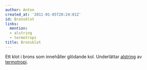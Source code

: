 ```yaml
---
author: Anton
created_at: '2011-01-05T20:24:01Z'
id: Bronsklot
links:
  mention:
  - alstring
  - termotropi
title: Bronsklot
---
```


Ett klot i brons som innehåller glödande kol. Underlättar [alstring] av [termotropi].

  [alstring]: alstring
  [termotropi]: termotropi
